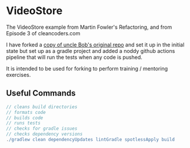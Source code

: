 # VideoStore

The VideoStore example from Martin Fowler's Refactoring, and from Episode 3 of cleancoders.com

I have forked a [copy of uncle Bob's original repo](https://github.com/unclebob/videostore) and set it up
in the initial state but set up as a gradle project and added a noddy github actions pipeline that will run
the tests when any code is pushed.

It is intended to be used for forking to perform training / mentoring exercises.

## Useful Commands

```gradle
// cleans build directories
// formats code
// builds code
// runs tests
// checks for gradle issues
// checks dependency versions
./gradlew clean dependencyUpdates lintGradle spotlessApply build
```